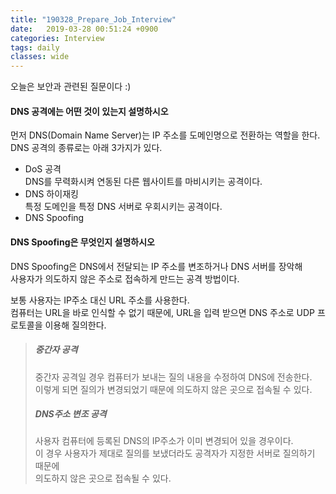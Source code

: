 ```yaml
---
title: "190328_Prepare_Job_Interview"
date:   2019-03-28 00:51:24 +0900
categories: Interview
tags: daily
classes: wide
---
```


오늘은 보안과 관련된 질문이다 :)  
  
#### DNS 공격에는 어떤 것이 있는지 설명하시오

먼저 DNS(Domain Name Server)는 IP 주소를 도메인명으로 전환하는 역할을 한다.  
DNS 공격의 종류로는 아래 3가지가 있다.  
   
- DoS 공격  
DNS를 무력화시켜 연동된 다른 웹사이트를 마비시키는 공격이다.  
- DNS 하이재킹  
특정 도메인을 특정 DNS 서버로 우회시키는 공격이다.  
- DNS Spoofing

#### DNS Spoofing은 무엇인지 설명하시오

DNS Spoofing은 DNS에서 전달되는 IP 주소를 변조하거나 DNS 서버를 장악해  
사용자가 의도하지 않은 주소로 접속하게 만드는 공격 방법이다.  

보통 사용자는 IP주소 대신 URL 주소를 사용한다.  
컴퓨터는 URL을 바로 인식할 수 없기 때문에, URL을 입력 받으면 DNS 주소로 UDP 프로토콜을 이용해 질의한다.  

>##### 중간자 공격
>
>중간자 공격일 경우 컴퓨터가 보내는 질의 내용을 수정하여 DNS에 전송한다.  
>이렇게 되면 질의가 변경되었기 때문에 의도하지 않은 곳으로 접속될 수 있다.  
>
>##### DNS주소 변조 공격
>
>사용자 컴퓨터에 등록된 DNS의 IP주소가 이미 변경되어 있을 경우이다.  
>이 경우 사용자가 제대로 질의를 보냈더라도 공격자가 지정한 서버로 질의하기 때문에  
>의도하지 않은 곳으로 접속될 수 있다.  